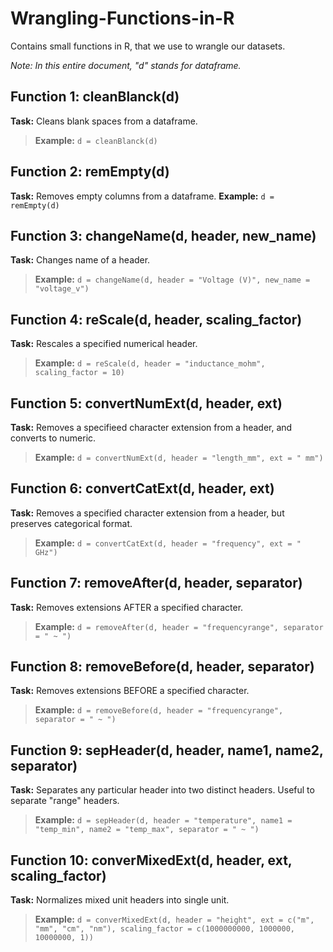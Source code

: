 # Wrangling-Functions-in-R
Contains small functions in R, that we use to wrangle our datasets.

_Note: In this entire document, "d" stands for dataframe._

## Function 1: cleanBlanck(d)
**Task:** Cleans blank spaces from a dataframe.
>**Example:**
```d = cleanBlanck(d)```

## Function 2: remEmpty(d)
**Task:** Removes empty columns from a dataframe.
**Example:**
```d = remEmpty(d)```

## Function 3: changeName(d, header, new_name)
**Task:** Changes name of a header.
>**Example:**
```d = changeName(d, header = "Voltage (V)", new_name = "voltage_v")```

## Function 4: reScale(d, header, scaling_factor)
**Task:** Rescales a specified numerical header.
>**Example:**
```d = reScale(d, header = "inductance_mohm", scaling_factor = 10)```

## Function 5: convertNumExt(d, header, ext)
**Task:** Removes a specifieed character extension from a header, and converts to numeric.
>**Example:**
```d = convertNumExt(d, header = "length_mm", ext = " mm")```

## Function 6: convertCatExt(d, header, ext)
**Task:** Removes a specified character extension from a header, but preserves categorical format.
>**Example:**
```d = convertCatExt(d, header = "frequency", ext = " GHz")```

## Function 7: removeAfter(d, header, separator)
**Task:** Removes extensions AFTER a specified character.
>**Example:**
```d = removeAfter(d, header = "frequencyrange", separator = " ~ ")```

## Function 8: removeBefore(d, header, separator)
**Task:** Removes extensions BEFORE a specified character.
>**Example:**
```d = removeBefore(d, header = "frequencyrange", separator = " ~ ")```

## Function 9: sepHeader(d, header, name1, name2, separator)
**Task:** Separates any particular header into two distinct headers. Useful to separate "range" headers.
>**Example:**
```d = sepHeader(d, header = "temperature", name1 = "temp_min", name2 = "temp_max", separator = " ~ ")```

## Function 10: converMixedExt(d, header, ext, scaling_factor)
**Task:** Normalizes mixed unit headers into single unit.
>**Example:**
```d = converMixedExt(d, header = "height", ext = c("m", "mm", "cm", "nm"), scaling_factor = c(1000000000, 1000000, 10000000, 1))```
